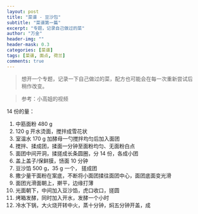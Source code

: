 ```yaml
---
layout: post
title: "菜谱 - 豆沙包"
subtitle: "菜谱第一篇"
excerpt: "专题，记录自己做过的菜"
author: "万金"
header-img: ""
header-mask: 0.3
categories: [菜谱]
tags: [菜谱, 面点, 荷兰]
comments: true
---
```


> 想开一个专题，记录一下自己做过的菜，配方也可能会在每一次重新尝试后稍作改变。

> 参考：小高姐的视频

14 份的量：

1. 中筋面粉 480 g
2. 120 g 开水烫面，搅拌成雪花状
3. 室温水 170 g 加酵母一勺搅拌均匀后加入面团
4. 搅拌、揉成团，揉面一分钟至面粉均匀、无面粉白点
5. 面团中间开洞，揉搓成长条圆圈，分 14 份，各成小团
6. 盖上盖子/保鲜膜，饧面 10 分钟
7. 豆沙馅 500 g，35 g 一个， 搓成团
8. 撒少量干面粉在案底，不断将小面团揉往面团中心，面团底面变光滑
9. 面团光滑面朝上，擀平，边缘打薄
10. 光面朝下，中间加入豆沙馅，虎口收口，搓圆
11. 烤箱发酵，同时加入开水，发酵一个小时
12. 冷水下锅，大火烧开转中火，蒸十分钟，焖五分钟开盖，成